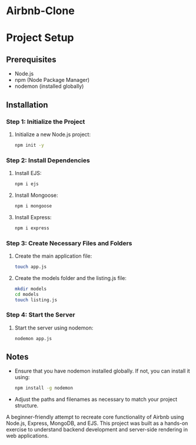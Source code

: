 # Airbnb-Clone




# Project Setup

## Prerequisites
- Node.js
- npm (Node Package Manager)
- nodemon (installed globally)

## Installation

### Step 1: Initialize the Project
1. Initialize a new Node.js project:
   ```bash
   npm init -y
   ```

### Step 2: Install Dependencies
1. Install EJS:
   ```bash
   npm i ejs
   ```
2. Install Mongoose:
   ```bash
   npm i mongoose
   ```
3. Install Express:
   ```bash
   npm i express
   ```

### Step 3: Create Necessary Files and Folders
1. Create the main application file:
   ```bash
   touch app.js
   ```
2. Create the models folder and the listing.js file:
   ```bash
   mkdir models
   cd models
   touch listing.js
   ```

### Step 4: Start the Server
1. Start the server using nodemon:
   ```bash
   nodemon app.js
   ```

## Notes
- Ensure that you have nodemon installed globally. If not, you can install it using:
  ```bash
  npm install -g nodemon
  ```
- Adjust the paths and filenames as necessary to match your project structure.

A beginner-friendly attempt to recreate core functionality of Airbnb using Node.js, Express, MongoDB, and EJS. This project was built as a hands-on exercise to understand backend development and server-side rendering in web applications.